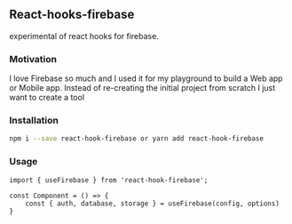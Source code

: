 ## React-hooks-firebase

experimental of react hooks for firebase.

### Motivation

I love Firebase so much and I used it for my playground to build a Web app or Mobile app. 
Instead of re-creating the initial project from scratch I just want to create a tool

### Installation

```bash
npm i --save react-hook-firebase or yarn add react-hook-firebase
```

### Usage

```tsx
import { useFirebase } from 'react-hook-firebase';

const Component = () => {
    const { auth, database, storage } = useFirebase(config, options)
}
```